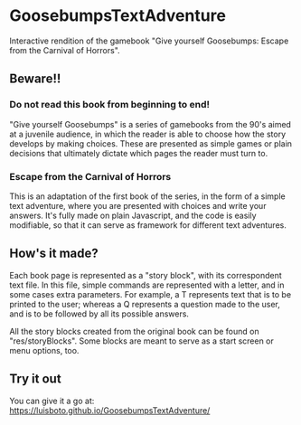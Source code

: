 # GoosebumpsTextAdventure
Interactive rendition of the gamebook "Give yourself Goosebumps: Escape from the Carnival of Horrors".

## Beware!! 
### Do not read this book from beginning to end!
"Give yourself Goosebumps" is a series of gamebooks from the 90's aimed at a juvenile audience, in which
the reader is able to choose how the story develops by making choices. These are presented
as simple games or plain decisions that ultimately dictate which pages the reader must turn to. 

### Escape from the Carnival of Horrors
This is an adaptation of the first book of the series, in the form of a simple text adventure,
where you are presented with choices and write your answers. It's fully made on plain Javascript,
and the code is easily modifiable, so that it can serve as framework for different text adventures.

## How's it made?
Each book page is represented as a "story block", with its correspondent text file.
In this file, simple commands are represented with a letter, and in some cases extra parameters.
For example, a T represents text that is to be printed to the user; 
whereas a Q represents a question made to the user, and is to be followed by all its possible answers.

All the story blocks created from the original book can be found on "res/storyBlocks".
Some blocks are meant to serve as a start screen or menu options, too.

## Try it out
You can give it a go at: https://luisboto.github.io/GoosebumpsTextAdventure/
